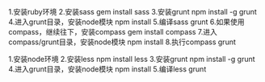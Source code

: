 1.安装ruby环境
2.安装sass  gem install sass
3.安装grunt npm install -g grunt
4.进入grunt目录，安装node模块 npm install
5.编译sass  grunt
6.如果使用compass，继续往下，安装compass  gem install compass
7.进入compass/grunt目录，安装node模块 npm install
8.执行compass grunt

1.安装node环境
2.安装less  npm install less
3.安装grunt npm install -g grunt
4.进入grunt目录，安装node模块 npm install
5.编译less  grunt
